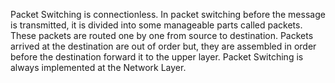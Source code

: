 Packet Switching is connectionless. In packet switching before the message is transmitted, it is divided into some manageable parts called packets. These packets are routed one by one from source to destination. Packets arrived at the destination are out of order but, they are assembled in order before the destination forward it to the upper layer. Packet Switching is always implemented at the Network Layer. 

